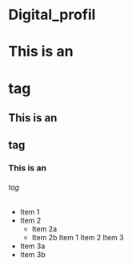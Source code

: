 # Digital_profil
# This is an <h1> tag
## This is an <h2> tag
### This is an <h6> tag
  
  * Item 1
  * Item 2
    * Item 2a
    * Item 2b
Item 1
Item 2
Item 3
* Item 3a
* Item 3b
